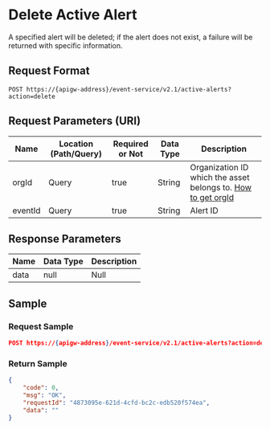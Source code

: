 # Delete Active Alert

A specified alert will be deleted; if the alert does not exist, a failure will be returned with specific information.

## Request Format

```
POST https://{apigw-address}/event-service/v2.1/active-alerts?action=delete
```

## Request Parameters (URI)

| Name | Location (Path/Query) | Required or Not | Data Type | Description |
|---------------|------------------|----------|-----------|--------------|
| orgId         | Query            | true     | String    | Organization ID which the asset belongs to. [How to get orgId](/docs/api/en/latest/api_faqs#how-to-get-organization-id-orgid-orgid)    |
|  eventId  | Query  | true  |  String  |  Alert ID |



## Response Parameters

| Name | Data Type     | Description          |
|-------|----------------|---------------------------|
| data |  null |  Null  |




## Sample

### Request Sample

```json
POST https://{apigw-address}/event-service/v2.1/active-alerts?action=delete&orgId=1c499110e8800000&eventId=2019060135b6df70b2de6aa2f2eb1d09e9aa1ae7
```

### Return Sample

```json
{
	"code": 0,
	"msg": "OK",
	"requestId": "4873095e-621d-4cfd-bc2c-edb520f574ea",
	"data": ""
}
```
